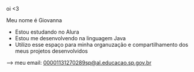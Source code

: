 oi <3

Meu nome é Giovanna 

- Estou estudando no Alura
- Estou me desenvolvendo na linguagem Java
- Utilizo esse espaço para minha organuzação e compartilhamento dos meus projetos desenvolvidos

--> meu email: 00001131270289sp@al.educacao.sp.gov.br
